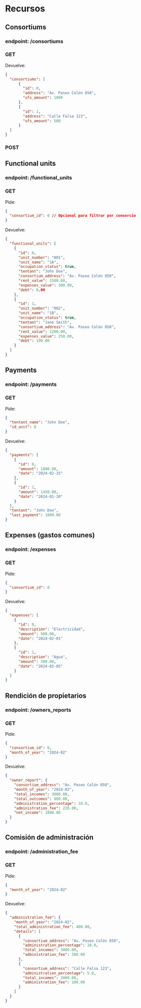 # Recursos

## Consortiums
### endpoint: /consortiums
### GET
Devuelve:
```json
{
  "consortiums": [
      {
        "id": 0,
        "address": "Av. Paseo Colón 850",
        "ufs_amount": 1000
      },
      {
        "id": 1,
        "address": "Calle Falsa 123",
        "ufs_amount": 500
      }
  ]
}
```
### POST

## Functional units
### endpoint: /functional_units
### GET
Pide:
```json
{
  "consortium_id": 0 // Opcional para filtrar por consorcio
}
```
Devuelve:
```json
{
  "functional_units": [
    {
      "id": 0,
      "unit_number": "001",
      "unit_name": "1A",
      "occupation_status": true,
      "tentant": "John Doe",
      "consortium_address": "Av. Paseo Colón 850",
      "rent_value": 1500.00,
      "expenses_value": 300.00,
      "debt": 0.00
    },
    {
      "id": 1,
      "unit_number": "002",
      "unit_name": "1B",
      "occupation_status": true,
      "tentant": "Jane Smith",
      "consortium_address": "Av. Paseo Colón 850",
      "rent_value": 1200.00,
      "expenses_value": 250.00,
      "debt": 100.00
    }
  ]
}
```
## Payments
### endpoint: /payments
### GET
Pide:
```json
{
  "tentant_name": "John Doe", 
  "id_unit": 0
}
```
Devuelve:
```json
{
  "payments": [
    {
      "id": 0,
      "amount": 1800.00,
      "date": "2024-02-15"
    },
    {
      "id": 1,
      "amount": 1450.00,
      "date": "2024-01-20"
    }
  ],
  "tentant": "John Doe",
  "last_payment": 1800.00
}
```
## Expenses (gastos comunes)
### endpoint: /expenses
### GET
Pide:
```json
{
  "consortium_id": 0
}
```
Devuelve:
```json
{
  "expenses": [
    {
      "id": 0,
      "description": "Electricidad",
      "amount": 500.00,
      "date": "2024-02-01"
    },
    {
      "id": 1,
      "description": "Agua",
      "amount": 300.00,
      "date": "2024-02-05"
    }
  ]
}
```

## Rendición de propietarios
### endpoint: /owners_reports
### GET
Pide:
```json
{
  "consortium_id": 0,
  "month_of_year": "2024-02"
}
```
Devuelve:
```json
{
  "owner_report": {
    "consortium_address": "Av. Paseo Colón 850",
    "month_of_year": "2024-02",
    "total_incomes": 3000.00,
    "total_outcomes": 800.00,
    "administration_percentage": 10.0,
    "administration_fee": 220.00,
    "net_income": 1880.00
  }
}
```
## Comisión de administración
### endpoint: /administration_fee
### GET
Pide:
```json
{
  "month_of_year": "2024-02"
}
```
Devuelve:
```json
{
  "administration_fee": {
    "month_of_year": "2024-02",
    "total_administration_fee": 400.00,
    "details": [
      {
        "consortium_address": "Av. Paseo Colón 850",
        "administration_percentage": 10.0,
        "total_incomes": 3000.00,
        "administration_fee": 300.00
      },
      {
        "consortium_address": "Calle Falsa 123",
        "administration_percentage": 5.0,
        "total_incomes": 2000.00,
        "administration_fee": 100.00
      }
    ]
  }
}
```